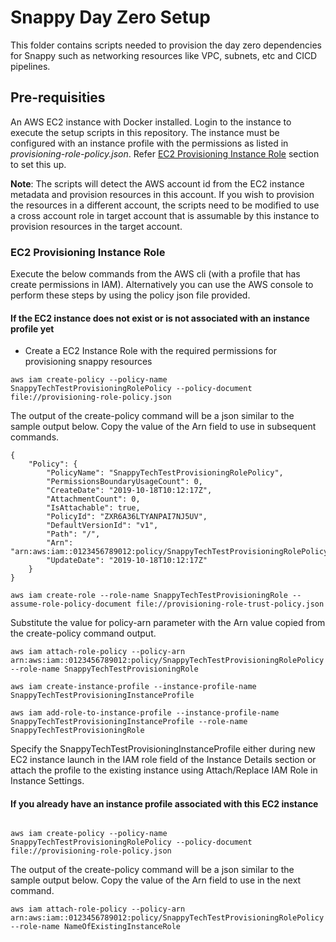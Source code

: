 # Snappy Day Zero Setup

This folder contains scripts needed to provision the day zero dependencies for Snappy such as networking resources like VPC, subnets, etc and CICD pipelines.

## Pre-requisities

An AWS EC2 instance with Docker installed. Login to the instance to execute the setup scripts in this repository. The instance must be configured with an instance profile with the permissions as listed in _provisioning-role-policy.json_. Refer [EC2 Provisioning Instance Role](#EC2-Provisioning-Instance-Role) section to set this up.

**Note**: The scripts will detect the AWS account id from the EC2 instance metadata and provision resources in this account. If you wish to provision the resources in a different account, the scripts need to be modified to use a cross account role in target account that is assumable by this instance to provision resources in the target account.

### EC2 Provisioning Instance Role

Execute the below commands from the AWS cli (with a profile that has create permissions in IAM). Alternatively you can use the AWS console to perform these steps by using the policy json file provided.

#### If the EC2 instance does not exist or is not associated with an instance profile yet

- Create a EC2 Instance Role with the required permissions for provisioning snappy resources

```
aws iam create-policy --policy-name SnappyTechTestProvisioningRolePolicy --policy-document file://provisioning-role-policy.json
```

The output of the create-policy command will be a json similar to the sample output below. Copy the value of the Arn field to use in subsequent commands.

```
{
    "Policy": {
        "PolicyName": "SnappyTechTestProvisioningRolePolicy",
        "PermissionsBoundaryUsageCount": 0,
        "CreateDate": "2019-10-18T10:12:17Z",
        "AttachmentCount": 0,
        "IsAttachable": true,
        "PolicyId": "ZXR6A36LTYANPAI7NJ5UV",
        "DefaultVersionId": "v1",
        "Path": "/",
        "Arn": "arn:aws:iam::0123456789012:policy/SnappyTechTestProvisioningRolePolicy",
        "UpdateDate": "2019-10-18T10:12:17Z"
    }
}
```

```
aws iam create-role --role-name SnappyTechTestProvisioningRole --assume-role-policy-document file://provisioning-role-trust-policy.json
```

Substitute the value for policy-arn parameter with the Arn value copied from the create-policy command output.

```
aws iam attach-role-policy --policy-arn arn:aws:iam::0123456789012:policy/SnappyTechTestProvisioningRolePolicy --role-name SnappyTechTestProvisioningRole

aws iam create-instance-profile --instance-profile-name SnappyTechTestProvisioningInstanceProfile

aws iam add-role-to-instance-profile --instance-profile-name SnappyTechTestProvisioningInstanceProfile --role-name SnappyTechTestProvisioningRole

```

Specify the SnappyTechTestProvisioningInstanceProfile either during new EC2 instance launch in the IAM role field of the Instance Details section or attach the profile to the existing instance using Attach/Replace IAM Role in Instance Settings.

#### If you already have an instance profile associated with this EC2 instance

```

aws iam create-policy --policy-name SnappyTechTestProvisioningRolePolicy --policy-document file://provisioning-role-policy.json

```

The output of the create-policy command will be a json similar to the sample output below. Copy the value of the Arn field to use in the next command.

```
aws iam attach-role-policy --policy-arn arn:aws:iam::0123456789012:policy/SnappyTechTestProvisioningRolePolicy --role-name NameOfExistingInstanceRole

```

